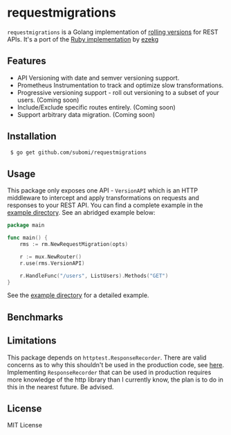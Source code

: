 # requestmigrations
`requestmigrations` is a Golang implementation of [rolling versions](https://stripe.com/blog/api-versioning) for REST APIs. It's a port of the [Ruby implementation](https://github.com/keygen-sh/request_migrations) by [ezekg](https://github.com/ezekg)

## Features
- API Versioning with date and semver versioning support.
- Prometheus Instrumentation to track and optimize slow transformations.
- Progressive versioning support - roll out versioning to a subset of your users. (Coming soon)
- Include/Exclude specific routes entirely. (Coming soon)
- Support arbitrary data migration. (Coming soon)

## Installation
```bash
 $ go get github.com/subomi/requestmigrations 
```

## Usage
This package only exposes one API - `VersionAPI` which is an HTTP middleware to intercept and apply transformations on requests and responses to your REST API. You can find a complete example in the [example directory](https://github.com/subomi/requestmigrations/tree/main/example). See an abridged example below:
```go 
package main

func main() {
    rms := rm.NewRequestMigration(opts)

    r := mux.NewRouter()
    r.use(rms.VersionAPI)

    r.HandleFunc("/users", ListUsers).Methods("GET")
}
```
See the [example directory](https://github.com/subomi/requestmigrations/tree/main/example) for a detailed example.

## Benchmarks

## Limitations
This package depends on `httptest.ResponseRecorder`. There are valid concerns as to why this shouldn't be used in the production code, see [here](https://stackoverflow.com/a/52810532). Implementing `ResponseRecorder` that can be used in production requires more knowledge of the http library than I currently know, the plan is to do in this in the nearest future. Be advised. 


## License
MIT License
